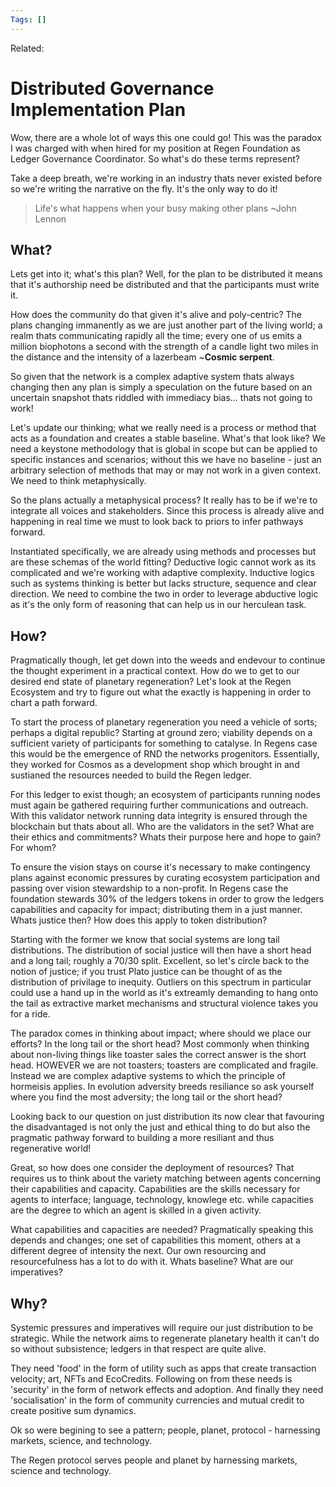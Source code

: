 ```yaml
---
Tags: []
---
```

Related: 
# Distributed Governance Implementation Plan

Wow, there are a whole lot of ways this one could go! This was the paradox I was charged with when hired for my position at Regen Foundation as Ledger Governance Coordinator. So what's do these terms represent? 

Take a deep breath, we're working in an industry thats never existed before so we're writing the narrative on the fly. It's the only way to do it! 

> Life's what happens when your busy making other plans ~John Lennon

## What?
Lets get into it; what's this plan? Well, for the plan to be distributed it means that it's authorship need be distributed and that the participants must write it. 

How does the community do that given it's alive and poly-centric? The plans changing immanently as we are just another part of the living world; a realm thats communicating rapidly all the time; every one of us emits a million biophotons a second with the strength of a candle light two miles in the distance and the intensity of a lazerbeam ~**Cosmic serpent**. 

So given that the network is a complex adaptive system thats always changing then any plan is simply a speculation on the future based on an uncertain snapshot thats riddled with immediacy bias... thats not going to work! 

Let's update our thinking; what we really need is a process or method that acts as a foundation and creates a stable baseline. What's that look like? We need a keystone methodology that is global in scope but can be applied to specific instances and scenarios; without this we have no baseline - just an arbitrary selection of methods that may or may not work in a given context. We need to think metaphysically.

So the plans actually a metaphysical process? It really has to be if we're to integrate all voices and stakeholders. Since this process is already alive and happening in real time we must to look back to priors to infer pathways forward. 

Instantiated specifically, we are already using methods and processes but are these schemas of the world fitting? Deductive logic cannot work as its complicated and we're working with adaptive complexity. Inductive logics such as systems thinking is better but lacks structure, sequence and clear direction. We need to combine the two in order to leverage abductive logic as it's the only form of reasoning that can help us in our herculean task.

## How?
Pragmatically though, let get down into the weeds and endevour to continue the thought experiment in a practical context. How do we to get to our desired end state of planetary regeneration? Let's look at the Regen Ecosystem and try to figure out what the exactly is happening in order to chart a path forward. 

To start the process of planetary regeneration you need a vehicle of sorts; perhaps a digital republic? Starting at ground zero; viability depends on a sufficient variety of participants for something to catalyse. In Regens case this would be the emergence of RND the networks progenitors. Essentially, they worked for Cosmos as a development shop which brought in and sustianed the resources needed to build the Regen ledger. 

For this ledger to exist though; an ecosystem of participants running nodes must again be gathered requiring further communications and outreach. With this validator network running data integrity is ensured through the blockchain but thats about all. Who are the validators in the set? What are their ethics and commitments? Whats their purpose here and hope to gain? For whom?

To ensure the vision stays on course it's necessary to make contingency plans against economic pressures by curating ecosystem participation and passing over vision stewardship to a non-profit. In Regens case the foundation stewards 30% of the ledgers tokens in order to grow the ledgers capabilities and capacity for impact; distributing them in a just manner. Whats justice then? How does this apply to token distribution?

Starting with the former we know that social systems are long tail distributions. The distribution of social justice will then have a short head and a long tail; roughly a 70/30 split. Excellent, so let's circle back to the notion of justice; if you trust Plato justice can be thought of as the distribution of privilage to inequity. Outliers on this spectrum in particular could use a hand up in the world as it's extreamly demanding to hang onto the tail as extractive market mechanisms and structural violence takes you for a ride. 

The paradox comes in thinking about impact; where should we place our efforts? In the long tail or the short head? Most commonly when thinking about non-living things like toaster sales the correct answer is the short head. HOWEVER we are not toasters; toasters are complicated and fragile. Instead we are complex adaptive systems to which the principle of hormeisis applies. In evolution adversity breeds resiliance so ask yourself where you find the most adversity; the long tail or the short head? 

Looking back to our question on just distribution its now clear that favouring the disadvantaged is not only the just and ethical thing to do but also the pragmatic pathway forward to building a more resiliant and thus regenerative world! 

Great, so how does one consider the deployment of resources? That requires us to think about the variety matching between agents concerning their capabilities and capacity. Capabilities are the skills necessary for agents to interface; language, technology, knowlege etc. while capacities are the degree to which an agent is skilled in a given activity. 

What capabilities and capacities are needed? Pragmatically speaking this depends and changes; one set of capabilities this moment, others at a different degree of intensity the next. Our own resourcing and resourcefulness has a lot to do with it. Whats baseline? What are our imperatives? 

## Why?
Systemic pressures and imperatives will require our just distribution to be strategic.
While the network aims to regenerate planetary health it can't do so without subsistence; ledgers in that respect are quite alive. 

They need 'food' in the form of utility such as apps that create transaction velocity; art, NFTs and EcoCredits. Following on from these needs is 'security' in the form of network effects and adoption. And finally they need 'socialisation' in the form of community currencies and mutual credit to create positive sum dynamics. 

Ok so were begining to see a pattern; people, planet, protocol - harnessing markets, science, and technology. 

The Regen protocol serves people and planet by harnessing markets, science and technology. 
